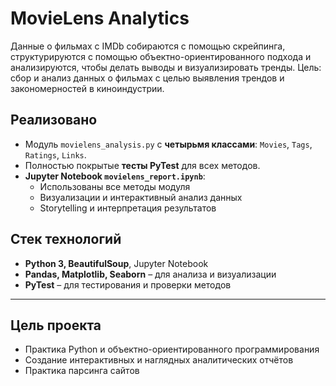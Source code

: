 # MovieLens Analytics 

Данные о фильмах с IMDb собираются с помощью скрейпинга, структурируются с помощью объектно-ориентированного подхода и анализируются, чтобы делать выводы и визуализировать тренды.
Цель: сбор и анализ данных о фильмах с целью выявления трендов и закономерностей в киноиндустрии.


##  Реализовано
- Модуль `movielens_analysis.py` с **четырьмя классами**: `Movies`, `Tags`, `Ratings`, `Links`.
- Полностью покрытые **тесты PyTest** для всех методов.
- **Jupyter Notebook `movielens_report.ipynb`**:
  - Использованы все методы модуля
  - Визуализации и интерактивный анализ данных
  - Storytelling и интерпретация результатов

##  Стек технологий
- **Python 3, BeautifulSoup**, Jupyter Notebook  
- **Pandas, Matplotlib, Seaborn** – для анализа и визуализации  
- **PyTest** – для тестирования и проверки методов  

---

##  Цель проекта
- Практика Python и объектно-ориентированного программирования   
- Создание интерактивных и наглядных аналитических отчётов  
- Практика парсинга сайтов 


